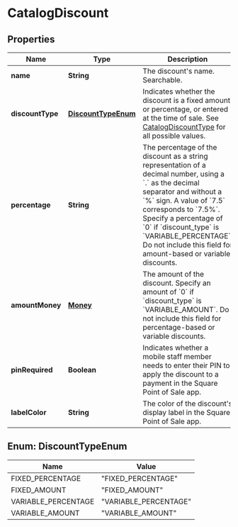 
# CatalogDiscount

## Properties
Name | Type | Description | Notes
------------ | ------------- | ------------- | -------------
**name** | **String** | The discount&#39;s name. Searchable. |  [optional]
**discountType** | [**DiscountTypeEnum**](#DiscountTypeEnum) | Indicates whether the discount is a fixed amount or percentage, or entered at the time of sale. See [CatalogDiscountType](#type-catalogdiscounttype) for all possible values. |  [optional]
**percentage** | **String** | The percentage of the discount as a string representation of a decimal number, using a &#x60;.&#x60; as the decimal separator and without a &#x60;%&#x60; sign. A value of &#x60;7.5&#x60; corresponds to &#x60;7.5%&#x60;. Specify a percentage of &#x60;0&#x60; if &#x60;discount_type&#x60; is &#x60;VARIABLE_PERCENTAGE&#x60;.  Do not include this field for amount-based or variable discounts. |  [optional]
**amountMoney** | [**Money**](Money.md) | The amount of the discount. Specify an amount of &#x60;0&#x60; if &#x60;discount_type&#x60; is &#x60;VARIABLE_AMOUNT&#x60;.  Do not include this field for percentage-based or variable discounts. |  [optional]
**pinRequired** | **Boolean** | Indicates whether a mobile staff member needs to enter their PIN to apply the discount to a payment in the Square Point of Sale app. |  [optional]
**labelColor** | **String** | The color of the discount&#39;s display label in the Square Point of Sale app. |  [optional]


<a name="DiscountTypeEnum"></a>
## Enum: DiscountTypeEnum
Name | Value
---- | -----
FIXED_PERCENTAGE | &quot;FIXED_PERCENTAGE&quot;
FIXED_AMOUNT | &quot;FIXED_AMOUNT&quot;
VARIABLE_PERCENTAGE | &quot;VARIABLE_PERCENTAGE&quot;
VARIABLE_AMOUNT | &quot;VARIABLE_AMOUNT&quot;




